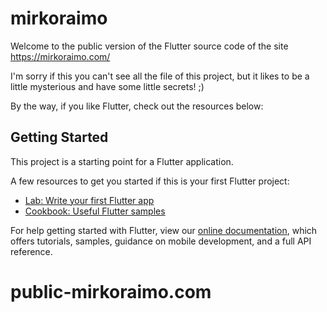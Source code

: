 # mirkoraimo

Welcome to the public version of the Flutter source code of the site https://mirkoraimo.com/

I'm sorry if this you can't see all the file of this project,
but it likes to be a little mysterious and have some little secrets! ;) 

By the way, if you like Flutter, check out the resources below:

## Getting Started

This project is a starting point for a Flutter application.

A few resources to get you started if this is your first Flutter project:

- [Lab: Write your first Flutter app](https://flutter.dev/docs/get-started/codelab)
- [Cookbook: Useful Flutter samples](https://flutter.dev/docs/cookbook)

For help getting started with Flutter, view our
[online documentation](https://flutter.dev/docs), which offers tutorials,
samples, guidance on mobile development, and a full API reference.
# public-mirkoraimo.com
